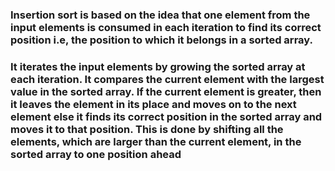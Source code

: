 ### Insertion sort is based on the idea that one element from the input elements is consumed in each iteration to find its correct position i.e, the position to which it belongs in a sorted array.

### It iterates the input elements by growing the sorted array at each iteration. It compares the current element with the largest value in the sorted array. If the current element is greater, then it leaves the element in its place and moves on to the next element else it finds its correct position in the sorted array and moves it to that position. This is done by shifting all the elements, which are larger than the current element, in the sorted array to one position ahead